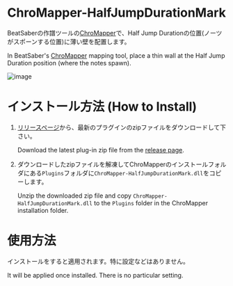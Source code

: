 # ChroMapper-HalfJumpDurationMark

BeatSaberの作譜ツールの[ChroMapper](https://github.com/Caeden117/ChroMapper)で、Half Jump Durationの位置(ノーツがスポーンする位置)に薄い壁を配置します。

In BeatSaber's [ChroMapper](https://github.com/Caeden117/ChroMapper) mapping tool, place a thin wall at the Half Jump Duration position (where the notes spawn).

![image](https://user-images.githubusercontent.com/14249877/183414388-64406875-08b0-40bf-b94b-361d0ab44628.png)

# インストール方法 (How to Install)

1. [リリースページ](https://github.com/rynan4818/ChroMapper-HalfJumpDurationMark/releases)から、最新のプラグインのzipファイルをダウンロードして下さい。

    Download the latest plug-in zip file from the [release page](https://github.com/rynan4818/ChroMapper-HalfJumpDurationMark/releases).

2. ダウンロードしたzipファイルを解凍してChroMapperのインストールフォルダにある`Plugins`フォルダに`ChroMapper-HalfJumpDurationMark.dll`をコピーします。

    Unzip the downloaded zip file and copy `ChroMapper-HalfJumpDurationMark.dll` to the `Plugins` folder in the ChroMapper installation folder.

# 使用方法

インストールをすると適用されます。特に設定などはありません。

It will be applied once installed. There is no particular setting.
